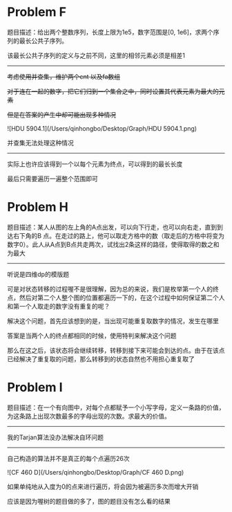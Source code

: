 # Problem F

题目描述：给出两个整数序列，长度上限为1e5，数字范围是[0, 1e6]，求两个序列的最长公共子序列。

该最长公共子序列的定义与之前不同，这里的相邻元素必须是相差1

---

~~考虑使用并查集，维护两个cnt 以及fa数组~~

~~对于连在一起的数字，把它们归到一个集合之中，同时设置其代表元素为最大的元素~~

~~但是在答案的产生中却可能出现多种情况~~

![HDU 5904.1](/Users/qinhongbo/Desktop/Graph/HDU 5904.1.png)

并查集无法处理这种情况

---

实际上也许应该得到一个以每个元素为终点，可以得到的最长长度

最后只需要遍历一遍整个范围即可

# Problem H

题目描述：某人从图的左上角的A点出发，可以向下行走，也可以向右走，直到到达右下角的B 点。在走过的路上，他可以取走方格中的数（取走后的方格中将变为数字0）。此人从A点到B点共走两次，试找出2条这样的路径，使得取得的数之和为最大

---

听说是四维dp的模版题

可是对状态转移的过程喔不是很理解，因为总的来说，我们是枚举第一个人的终点，然后对第二个人整个图的位置都遍历一下的，在这个过程中如何保证第二个人和第一个人取走的数字没有重复的呢？

解决这个问题，首先应该想到的是，当出现可能重复取数字的情况，发生在哪里

答案是当两个人的终点都相同的时候，使用特判来解决这个问题

那么在这之后，该状态将会继续转移，转移到接下来可能会到达的点。由于在该点已经解决了重复取的问题，那么转移到的状态自然也不用担心重复取了

# Problem I

题目描述：在一个有向图中，对每个点都赋予一个小写字母，定义一条路的价值，为这条路上出现次数最多的字母出现的次数。求最大的价值。

---

我的Tarjan算法没办法解决自环问题

---

自己构造的算法并不是真正的每个点遍历26次

![CF 460 D](/Users/qinhongbo/Desktop/Graph/CF 460 D.png)

如果单纯地从入度为0的点来进行遍历，将会因为被遍历多次而增大开销

应该是因为喔树的题目做的多了，图的题目没有怎么看的结果

